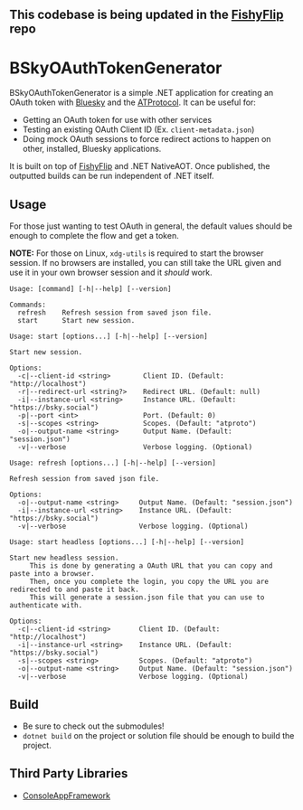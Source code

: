 ## This codebase is being updated in the [FishyFlip](https://github.com/drasticactions/FishyFlip/tree/develop/samples/OAuth) repo

# BSkyOAuthTokenGenerator

BSkyOAuthTokenGenerator is a simple .NET application for creating an OAuth token with [Bluesky](https://bsky.app) and the [ATProtocol](https://atproto.com/guides/overview). It can be useful for:

- Getting an OAuth token for use with other services
- Testing an existing OAuth Client ID (Ex. `client-metadata.json`)
- Doing mock OAuth sessions to force redirect actions to happen on other, installed, Bluesky applications.

It is built on top of [FishyFlip](https://github.com/drasticactions/fishyflip) and .NET NativeAOT. Once published, the outputted builds can be run independent of .NET itself.

## Usage

For those just wanting to test OAuth in general, the default values should be enough to complete the flow and get a token.

 **NOTE:** For those on Linux, `xdg-utils` is required to start the browser session. If no browsers are installed, you can still take the URL given and use it in your own browser session and it _should_ work.


```
Usage: [command] [-h|--help] [--version]

Commands:
  refresh    Refresh session from saved json file.
  start      Start new session.
```

```
Usage: start [options...] [-h|--help] [--version]

Start new session.

Options:
  -c|--client-id <string>        Client ID. (Default: "http://localhost")
  -r|--redirect-url <string?>    Redirect URL. (Default: null)
  -i|--instance-url <string>     Instance URL. (Default: "https://bsky.social")
  -p|--port <int>                Port. (Default: 0)
  -s|--scopes <string>           Scopes. (Default: "atproto")
  -o|--output-name <string>      Output Name. (Default: "session.json")
  -v|--verbose                   Verbose logging. (Optional)
```

```
Usage: refresh [options...] [-h|--help] [--version]

Refresh session from saved json file.

Options:
  -o|--output-name <string>     Output Name. (Default: "session.json")
  -i|--instance-url <string>    Instance URL. (Default: "https://bsky.social")
  -v|--verbose                  Verbose logging. (Optional)
```

```
Usage: start headless [options...] [-h|--help] [--version]

Start new headless session.
     This is done by generating a OAuth URL that you can copy and paste into a browser.
     Then, once you complete the login, you copy the URL you are redirected to and paste it back.
     This will generate a session.json file that you can use to authenticate with.

Options:
  -c|--client-id <string>       Client ID. (Default: "http://localhost")
  -i|--instance-url <string>    Instance URL. (Default: "https://bsky.social")
  -s|--scopes <string>          Scopes. (Default: "atproto")
  -o|--output-name <string>     Output Name. (Default: "session.json")
  -v|--verbose                  Verbose logging. (Optional)
```

## Build

- Be sure to check out the submodules!
- `dotnet build` on the project or solution file should be enough to build the project.

## Third Party Libraries

- [ConsoleAppFramework](https://github.com/Cysharp/ConsoleAppFramework)
